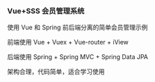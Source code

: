 ### Vue+SSS 会员管理系统

使用 Vue 和 Spring 前后端分离的简单会员管理示例  

前端使用 Vue + Vuex + Vue-router + iView

后端使用 Spring + Spring MVC + Spring Data JPA

架构合理，代码简单，适合学习使用